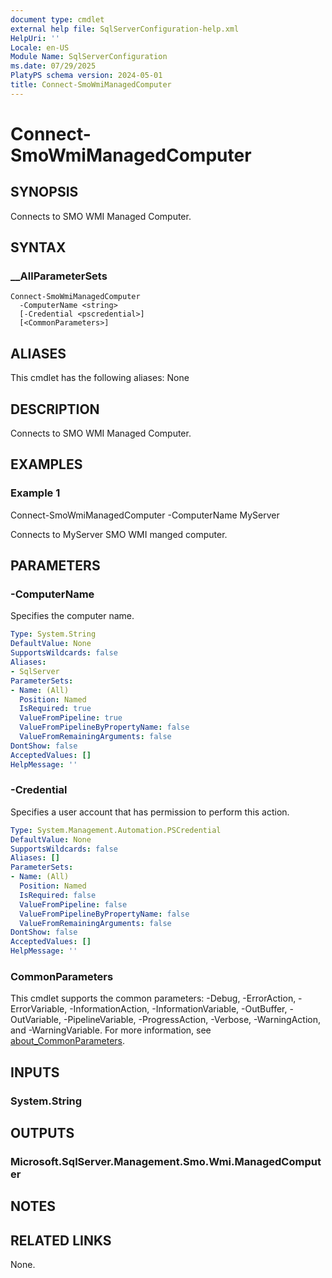 ```yaml
---
document type: cmdlet
external help file: SqlServerConfiguration-help.xml
HelpUri: ''
Locale: en-US
Module Name: SqlServerConfiguration
ms.date: 07/29/2025
PlatyPS schema version: 2024-05-01
title: Connect-SmoWmiManagedComputer
---
```


# Connect-SmoWmiManagedComputer

## SYNOPSIS

Connects to SMO WMI Managed Computer.

## SYNTAX

### __AllParameterSets

```
Connect-SmoWmiManagedComputer
  -ComputerName <string>
  [-Credential <pscredential>]
  [<CommonParameters>]
```

## ALIASES

This cmdlet has the following aliases:
  None

## DESCRIPTION

Connects to SMO WMI Managed Computer.

## EXAMPLES

### Example 1

Connect-SmoWmiManagedComputer -ComputerName MyServer

Connects to MyServer SMO WMI manged computer.

## PARAMETERS

### -ComputerName

Specifies the computer name.

```yaml
Type: System.String
DefaultValue: None
SupportsWildcards: false
Aliases:
- SqlServer
ParameterSets:
- Name: (All)
  Position: Named
  IsRequired: true
  ValueFromPipeline: true
  ValueFromPipelineByPropertyName: false
  ValueFromRemainingArguments: false
DontShow: false
AcceptedValues: []
HelpMessage: ''
```

### -Credential

Specifies a user account that has permission to perform this action.

```yaml
Type: System.Management.Automation.PSCredential
DefaultValue: None
SupportsWildcards: false
Aliases: []
ParameterSets:
- Name: (All)
  Position: Named
  IsRequired: false
  ValueFromPipeline: false
  ValueFromPipelineByPropertyName: false
  ValueFromRemainingArguments: false
DontShow: false
AcceptedValues: []
HelpMessage: ''
```

### CommonParameters

This cmdlet supports the common parameters: -Debug, -ErrorAction, -ErrorVariable,
-InformationAction, -InformationVariable, -OutBuffer, -OutVariable, -PipelineVariable,
-ProgressAction, -Verbose, -WarningAction, and -WarningVariable. For more information, see
[about_CommonParameters](https://go.microsoft.com/fwlink/?LinkID=113216).

## INPUTS

### System.String



## OUTPUTS

### Microsoft.SqlServer.Management.Smo.Wmi.ManagedComputer



## NOTES




## RELATED LINKS

None.

